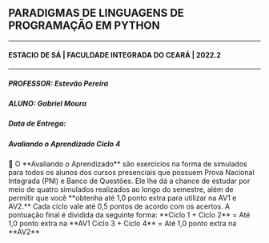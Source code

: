 ## PARADIGMAS DE LINGUAGENS DE PROGRAMAÇÃO EM PYTHON
---
#### ESTACIO DE SÁ | FACULDADE INTEGRADA DO CEARÁ | 2022.2
---
##### PROFESSOR: Estevão Pereira
##### ALUNO: Gabriel Moura
##### Data de Entrega: 
##### Avaliando o Aprendizado Ciclo 4

<aside>
📜 O **Avaliando o Aprendizado** são exercícios na forma de simulados para todos os alunos dos cursos presenciais que possuem Prova Nacional Integrada (PNI) e Banco de Questões. Ele lhe dá a chance de estudar por meio de quatro simulados realizados ao longo do semestre, além de permitir que você **obtenha até 1,0 ponto extra para utilizar na AV1 e AV2.** Cada ciclo vale até 0,5 pontos de acordo com os acertos. A pontuação final é dividida da seguinte forma:
**Ciclo 1 + Ciclo 2** = Até 1,0 ponto extra na **AV1
Ciclo 3 + Ciclo 4** = Até 1,0 ponto extra na **AV2**

</aside>